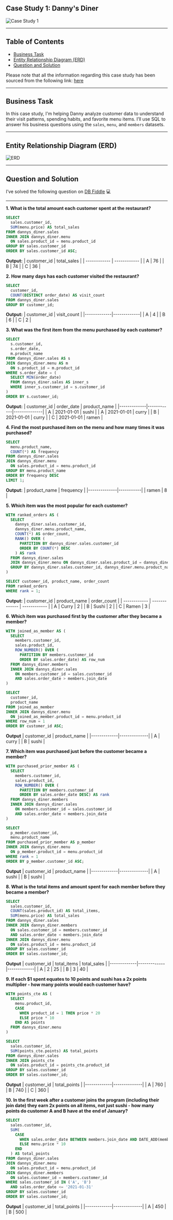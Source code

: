 ## Case Study 1: Danny's Diner

![Case Study 1](https://raw.githubusercontent.com/ShreyanshiJaiswal/8-Week-SQL-Challenge/main/.images/Case_Study%231.png)

---

## Table of Contents

- [Business Task](#business-task)  
- [Entity Relationship Diagram (ERD)](#entity-relationship-diagram-erd)  
- [Question and Solution](#question-and-solution)  

Please note that all the information regarding this case study has been sourced from the following link: [here](https://8weeksqlchallenge.com/case-study-1/)

---

## Business Task

In this case study, I'm helping Danny analyze customer data to understand their visit patterns, spending habits, and favorite menu items. I’ll use SQL to answer his business questions using the `sales`, `menu`, and `members` datasets.

---

## Entity Relationship Diagram (ERD)

![ERD](https://raw.githubusercontent.com/ShreyanshiJaiswal/8-Week-SQL-Challenge/main/.images/ERD_Case%231.png)

---

## Question and Solution

I’ve solved the following question on [DB Fiddle](https://www.db-fiddle.com/f/2rM8RAnq7h5LLDTzZiRWcd/138) 💻

---

**1. What is the total amount each customer spent at the restaurant?**
```sql
SELECT 
  sales.customer_id, 
  SUM(menu.price) AS total_sales
FROM dannys_diner.sales
INNER JOIN dannys_diner.menu
  ON sales.product_id = menu.product_id
GROUP BY sales.customer_id
ORDER BY sales.customer_id ASC;
```
**Output:**
| customer\_id | total\_sales |
| ------------ | ------------ |
| A            | 76           |
| B            | 74           |
| C            | 36           |

**2. How many days has each customer visited the restaurant?**
```sql
SELECT 
  customer_id, 
  COUNT(DISTINCT order_date) AS visit_count
FROM dannys_diner.sales
GROUP BY customer_id;
```
**Output:**
| customer_id | visit_count |
|-------------|-------------|
| A           | 4           |
| B           | 6           |
| C           | 2           |

**3. What was the first item from the menu purchased by each customer?**
```sql
SELECT 
  s.customer_id, 
  s.order_date, 
  m.product_name
FROM dannys_diner.sales AS s
JOIN dannys_diner.menu AS m 
  ON s.product_id = m.product_id
WHERE s.order_date = (
  SELECT MIN(order_date)
  FROM dannys_diner.sales AS inner_s
  WHERE inner_s.customer_id = s.customer_id
)
ORDER BY s.customer_id;
```
**Output:**
| customer_id | order_date | product_name |
|-------------|------------|--------------|
| A           | 2021-01-01 | sushi        |
| A           | 2021-01-01 | curry        |
| B           | 2021-01-01 | curry        |
| C           | 2021-01-01 | ramen        |

**4. Find the most purchased item on the menu and how many times it was purchased?**
```sql
SELECT 
  menu.product_name, 
  COUNT(*) AS frequency
FROM dannys_diner.sales
JOIN dannys_diner.menu 
  ON sales.product_id = menu.product_id
GROUP BY menu.product_name
ORDER BY frequency DESC
LIMIT 1;
```
**Output:**
| product_name | frequency |
|--------------|-----------|
| ramen        | 8         |

**5. Which item was the most popular for each customer?**
```sql
WITH ranked_orders AS (
  SELECT 
    dannys_diner.sales.customer_id,
    dannys_diner.menu.product_name,
    COUNT(*) AS order_count,
    RANK() OVER (
      PARTITION BY dannys_diner.sales.customer_id 
      ORDER BY COUNT(*) DESC
    ) AS rank
  FROM dannys_diner.sales
  JOIN dannys_diner.menu ON dannys_diner.sales.product_id = dannys_diner.menu.product_id
  GROUP BY dannys_diner.sales.customer_id, dannys_diner.menu.product_name
)

SELECT customer_id, product_name, order_count
FROM ranked_orders
WHERE rank = 1;

```
**Output:**
| customer\_id | product\_name | order\_count |
| ------------ | ------------- | ------------ |
| A            | Curry         | 2            |
| B            | Sushi         | 2            |
| C            | Ramen         | 3            |

**6. Which item was purchased first by the customer after they became a member?**
```sql
WITH joined_as_member AS (
  SELECT
    members.customer_id, 
    sales.product_id,
    ROW_NUMBER() OVER (
      PARTITION BY members.customer_id
      ORDER BY sales.order_date) AS row_num
  FROM dannys_diner.members
  INNER JOIN dannys_diner.sales
    ON members.customer_id = sales.customer_id
    AND sales.order_date > members.join_date
)

SELECT 
  customer_id, 
  product_name 
FROM joined_as_member
INNER JOIN dannys_diner.menu
  ON joined_as_member.product_id = menu.product_id
WHERE row_num = 1
ORDER BY customer_id ASC;
```
**Output**
| customer_id | product_name |
|-------------|--------------|
| A           | curry        |
| B           | sushi        |

**7. Which item was purchased just before the customer became a member?**
```sql
WITH purchased_prior_member AS (
  SELECT 
    members.customer_id, 
    sales.product_id,
    ROW_NUMBER() OVER (
      PARTITION BY members.customer_id
      ORDER BY sales.order_date DESC) AS rank
  FROM dannys_diner.members
  INNER JOIN dannys_diner.sales
    ON members.customer_id = sales.customer_id
    AND sales.order_date < members.join_date
)

SELECT 
  p_member.customer_id, 
  menu.product_name 
FROM purchased_prior_member AS p_member
INNER JOIN dannys_diner.menu
  ON p_member.product_id = menu.product_id
WHERE rank = 1
ORDER BY p_member.customer_id ASC;
```
**Output**
| customer_id | product_name |
|-------------|--------------|
| A           | sushi        |
| B           | sushi        |

**8. What is the total items and amount spent for each member before they became a member?**
```sql
SELECT 
  sales.customer_id, 
  COUNT(sales.product_id) AS total_items, 
  SUM(menu.price) AS total_sales
FROM dannys_diner.sales
INNER JOIN dannys_diner.members
  ON sales.customer_id = members.customer_id
  AND sales.order_date < members.join_date
INNER JOIN dannys_diner.menu
  ON sales.product_id = menu.product_id
GROUP BY sales.customer_id
ORDER BY sales.customer_id;
```
**Output**
| customer_id | total_items | total_sales |
|-------------|-------------|-------------|
| A           | 2           | 25          |
| B           | 3           | 40          |

**9. If each $1 spent equates to 10 points and sushi has a 2x points multiplier - how many points would each customer have?**
```sql
WITH points_cte AS (
  SELECT 
    menu.product_id, 
    CASE
      WHEN product_id = 1 THEN price * 20
      ELSE price * 10 
    END AS points
  FROM dannys_diner.menu
)

SELECT 
  sales.customer_id, 
  SUM(points_cte.points) AS total_points
FROM dannys_diner.sales
INNER JOIN points_cte
  ON sales.product_id = points_cte.product_id
GROUP BY sales.customer_id
ORDER BY sales.customer_id;
```
**Output**
| customer_id | total_points |
|-------------|--------------|
| A           | 760          |
| B           | 740          |
| C           | 360          |

**10. In the first week after a customer joins the program (including their join date) they earn 2x points on all items, not just sushi - how many points do customer A and B have at the end of January?**
```sql
SELECT 
  sales.customer_id,
  SUM(
    CASE 
      WHEN sales.order_date BETWEEN members.join_date AND DATE_ADD(members.join_date, INTERVAL 6 DAY) THEN menu.price * 10 * 2
      ELSE menu.price * 10
    END
  ) AS total_points
FROM dannys_diner.sales
JOIN dannys_diner.menu
  ON sales.product_id = menu.product_id
JOIN dannys_diner.members
  ON sales.customer_id = members.customer_id
WHERE sales.customer_id IN ('A', 'B')
  AND sales.order_date <= '2021-01-31'
GROUP BY sales.customer_id
ORDER BY sales.customer_id;
```
**Output**
| customer_id | total_points |
|-------------|--------------|
| A           | 450          |
| B           | 500          |
